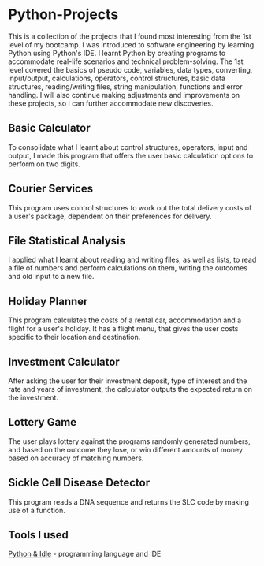 # Python-Projects
 This is a collection of the projects that I found most interesting from the 1st level of my bootcamp. I was introduced to software   engineering by learning Python using Python's IDE. I learnt Python by creating programs to accommodate real-life scenarios and technical problem-solving. The 1st level covered the basics of pseudo code, variables, data types, converting, input/output, calculations, operators, control structures, basic data structures, reading/writing files, string manipulation, functions and error handling. I will also continue making adjustments and improvements on these projects, so I can further accommodate new discoveries.

## Basic Calculator
To consolidate what I learnt about control structures, operators, input and output, I made this program that offers the user basic calculation options to perform on two digits. 

## Courier Services
This program uses control structures to work out the total delivery costs of a user's package, dependent on their preferences for delivery.

## File Statistical Analysis
I applied what I learnt about reading and writing files, as well as lists, to read a file of numbers and perform calculations on them, writing the outcomes and old input to a new file. 

## Holiday Planner
This program calculates the costs of a rental car, accommodation and a flight for a user's holiday. It has a flight menu, that gives the user costs specific to their location and destination. 

## Investment Calculator
After asking the user for their investment deposit, type of interest and the rate and years of investment, the calculator outputs the expected return on the investment.

## Lottery Game
The user plays lottery against the programs randomly generated numbers, and based on the outcome they lose, or win different amounts of money based on accuracy of matching numbers.

## Sickle Cell Disease Detector
This program reads a DNA sequence and returns the SLC code by making use of a function.

## Tools I used
[Python & Idle](https://www.python.org/downloads/) - programming language and IDE
